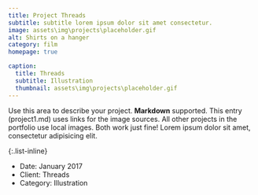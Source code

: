 ```yaml
---
title: Project Threads
subtitle: subtitle lorem ipsum dolor sit amet consectetur.
image: assets\img\projects\placeholder.gif
alt: Shirts on a hanger
category: film
homepage: true

caption:
  title: Threads
  subtitle: Illustration
  thumbnail: assets\img\projects\placeholder.gif
---
```


Use this area to describe your project. **Markdown** supported. This entry (project1.md) uses links for the image sources. All other projects in the portfolio use local images. Both work just fine! Lorem ipsum dolor sit amet, consectetur adipisicing elit.

{:.list-inline}

- Date: January 2017
- Client: Threads
- Category: Illustration
